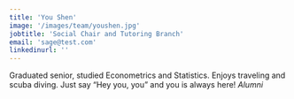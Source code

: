 ```yaml
---
title: 'You Shen'
image: '/images/team/youshen.jpg'
jobtitle: 'Social Chair and Tutoring Branch'
email: 'sage@test.com'
linkedinurl: ''
---
```


Graduated senior, studied Econometrics and Statistics. Enjoys traveling and scuba diving. 
Just say “Hey you, you” and you is always here! <i> Alumni </i>
